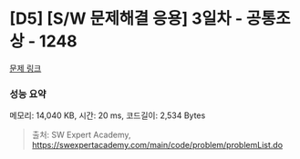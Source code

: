 # [D5] [S/W 문제해결 응용] 3일차 - 공통조상 - 1248 

[문제 링크](https://swexpertacademy.com/main/code/problem/problemDetail.do?contestProbId=AV15PTkqAPYCFAYD) 

### 성능 요약

메모리: 14,040 KB, 시간: 20 ms, 코드길이: 2,534 Bytes



> 출처: SW Expert Academy, https://swexpertacademy.com/main/code/problem/problemList.do